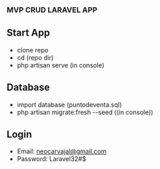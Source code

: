 ### MVP CRUD LARAVEL APP 

## Start App

- clone repo
- cd (repo dir)
- php artisan serve (in console)

## Database

- import database (puntodeventa.sql)
- php artisan migrate:fresh --seed ((in console))

## Login

- Email: neocarvajal@gmail.com
- Password: Laravel32#$
